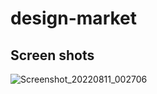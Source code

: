 # design-market
## Screen shots
![Screenshot_20220811_002706](https://user-images.githubusercontent.com/87268797/184037143-7d35b098-4153-4e20-8e55-dc9865b9f86e.png)
